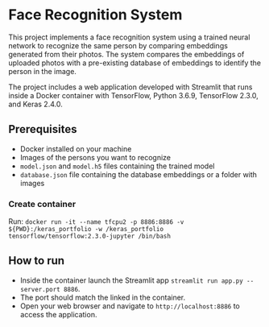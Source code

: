 # Face Recognition System
This project implements a face recognition system using a trained neural network to recognize the same person by comparing embeddings generated from their photos. The system compares the embeddings of uploaded photos with a pre-existing database of embeddings to identify the person in the image.
  
The project includes a web application developed with Streamlit that runs inside a Docker container with TensorFlow, Python 3.6.9, TensorFlow 2.3.0, and Keras 2.4.0.

## Prerequisites
- Docker installed on your machine
- Images of the persons you want to recognize
- `model.json` and `model.h5` files containing the trained model
- `database.json` file containing the database embeddings or a folder with images

### Create container
Run:
`docker run -it --name tfcpu2 -p 8886:8886 -v ${PWD}:/keras_portfolio -w /keras_portfolio tensorflow/tensorflow:2.3.0-jupyter /bin/bash`

## How to run
- Inside the container launch the Streamlit app `streamlit run app.py --server.port 8886`.  
- The port should match the linked in the container.  
- Open your web browser and navigate to `http://localhost:8886` to access the application.